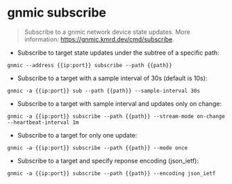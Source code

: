 # gnmic subscribe

> Subscribe to a gnmic network device state updates.
> More information: <https://gnmic.kmrd.dev/cmd/subscribe>.

- Subscribe to target state updates under the subtree of a specific path:

`gnmic --address {{ip:port}} subscribe --path {{path}}`

- Subscribe to a target with a sample interval of 30s (default is 10s):

`gnmic -a {{ip:port}} sub --path {{path}} --sample-interval 30s`

- Subscribe to a target with sample interval and updates only on change:

`gnmic -a {{ip:port}} subscribe --path {{path}} --stream-mode on-change --heartbeat-interval 1m`

- Subscribe to a target for only one update:

`gnmic -a {{ip:port}} subscribe --path {{path}} --mode once`

- Subscribe to a target and specify reponse encoding (json_ietf):

`gnmic -a {{ip:port}} subscribe --path {{path}} --encoding json_ietf`
